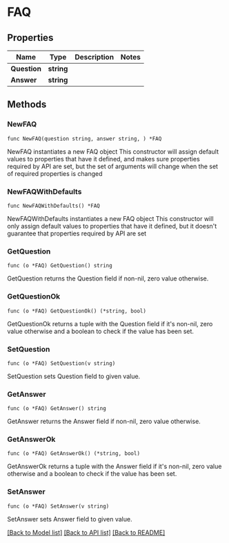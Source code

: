 # FAQ

## Properties

Name | Type | Description | Notes
------------ | ------------- | ------------- | -------------
**Question** | **string** |  |
**Answer** | **string** |  |

## Methods

### NewFAQ

`func NewFAQ(question string, answer string, ) *FAQ`

NewFAQ instantiates a new FAQ object
This constructor will assign default values to properties that have it defined,
and makes sure properties required by API are set, but the set of arguments
will change when the set of required properties is changed

### NewFAQWithDefaults

`func NewFAQWithDefaults() *FAQ`

NewFAQWithDefaults instantiates a new FAQ object
This constructor will only assign default values to properties that have it defined,
but it doesn't guarantee that properties required by API are set

### GetQuestion

`func (o *FAQ) GetQuestion() string`

GetQuestion returns the Question field if non-nil, zero value otherwise.

### GetQuestionOk

`func (o *FAQ) GetQuestionOk() (*string, bool)`

GetQuestionOk returns a tuple with the Question field if it's non-nil, zero value otherwise
and a boolean to check if the value has been set.

### SetQuestion

`func (o *FAQ) SetQuestion(v string)`

SetQuestion sets Question field to given value.


### GetAnswer

`func (o *FAQ) GetAnswer() string`

GetAnswer returns the Answer field if non-nil, zero value otherwise.

### GetAnswerOk

`func (o *FAQ) GetAnswerOk() (*string, bool)`

GetAnswerOk returns a tuple with the Answer field if it's non-nil, zero value otherwise
and a boolean to check if the value has been set.

### SetAnswer

`func (o *FAQ) SetAnswer(v string)`

SetAnswer sets Answer field to given value.



[[Back to Model list]](../README.md#documentation-for-models) [[Back to API list]](../README.md#documentation-for-api-endpoints) [[Back to README]](../README.md)
